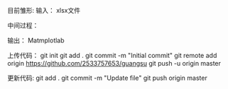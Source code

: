 
目前雏形:
输入：
xlsx文件

中间过程：

输出：
Matmplotlab

上传代码：
git init
git add .
git commit -m "Initial commit"
git remote add origin https://github.com/2533757653/guangsu
git push -u origin master

更新代码:
git add .
git commit -m "Update file"
git push origin master
